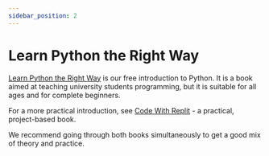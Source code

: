 ```yaml
---
sidebar_position: 2
---
```


# Learn Python the Right Way

[Learn Python the Right Way](https://learnpythontherightway.com) is our free introduction to Python. It is a book aimed at teaching university students programming, but it is suitable for all ages and for complete beginners.

For a more practical introduction, see [Code With Replit](./code-with-replit) - a practical, project-based book.

We recommend going through both books simultaneously to get a good mix of theory and practice.
